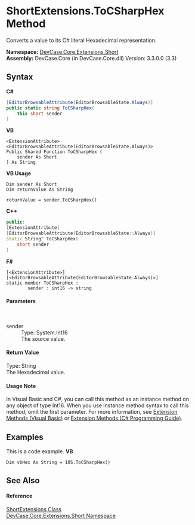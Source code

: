 # ShortExtensions.ToCSharpHex Method 
 

Converts a value to its C# literal Hexadecimal representation.

**Namespace:**&nbsp;<a href="N_DevCase_Core_Extensions_Short">DevCase.Core.Extensions.Short</a><br />**Assembly:**&nbsp;DevCase.Core (in DevCase.Core.dll) Version: 3.3.0.0 (3.3)

## Syntax

**C#**<br />
``` C#
[EditorBrowsableAttribute(EditorBrowsableState.Always)]
public static string ToCSharpHex(
	this short sender
)
```

**VB**<br />
``` VB
<ExtensionAttribute>
<EditorBrowsableAttribute(EditorBrowsableState.Always)>
Public Shared Function ToCSharpHex ( 
	sender As Short
) As String
```

**VB Usage**<br />
``` VB Usage
Dim sender As Short
Dim returnValue As String

returnValue = sender.ToCSharpHex()
```

**C++**<br />
``` C++
public:
[ExtensionAttribute]
[EditorBrowsableAttribute(EditorBrowsableState::Always)]
static String^ ToCSharpHex(
	short sender
)
```

**F#**<br />
``` F#
[<ExtensionAttribute>]
[<EditorBrowsableAttribute(EditorBrowsableState.Always)>]
static member ToCSharpHex : 
        sender : int16 -> string 

```


#### Parameters
&nbsp;<dl><dt>sender</dt><dd>Type: System.Int16<br />The source value.</dd></dl>

#### Return Value
Type: String<br />The Hexadecimal value.

#### Usage Note
In Visual Basic and C#, you can call this method as an instance method on any object of type Int16. When you use instance method syntax to call this method, omit the first parameter. For more information, see <a href="https://docs.microsoft.com/dotnet/visual-basic/programming-guide/language-features/procedures/extension-methods">Extension Methods (Visual Basic)</a> or <a href="https://docs.microsoft.com/dotnet/csharp/programming-guide/classes-and-structs/extension-methods">Extension Methods (C# Programming Guide)</a>.

## Examples
This is a code example. 
**VB**<br />
``` VB
Dim vbHex As String = 10S.ToCSharpHex()
```


## See Also


#### Reference
<a href="T_DevCase_Core_Extensions_Short_ShortExtensions">ShortExtensions Class</a><br /><a href="N_DevCase_Core_Extensions_Short">DevCase.Core.Extensions.Short Namespace</a><br />